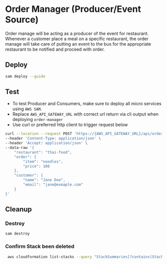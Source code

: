 # Order Manager (Producer/Event Source)

Order manage will be acting as a producer of the event for restaurant. 
Whenever a customer place a meal on a specific restaurant, the order manage will take care of 
putting an event to the bus for the appropriate restaurant to be notified and proceed with order.

## Deploy
```sh
sam deploy --guide
```

## Test
- To test Producer and Consumers, make sure to deploy all micro services using `AWS SAM`. 
- Replace `AWS_API_GATEWAY_URL` with correct url return via cli output when deploying `order-manager`
- Use curl or preferred http client to trigger request below
```sh
curl --location --request POST 'https://{AWS_API_GATEWAY_URL}/api/orders/create' \
--header 'Content-Type: application/json' \
--header 'Accept: application/json' \
--data-raw '{
    "restaurant": "thai-food",
    "order": {
        "item": "noodles",
        "price": 100
    },
    "customer": {
        "name": "Jane Doe",
        "email": "jane@exmaple.com"
    }
}'
```

## Cleanup
### Destroy
```sh
sam destroy
```

### Confirm Stack been deleted
```sh
 aws cloudformation list-stacks --query "StackSummaries[?contains(StackName,'STACK_NAME')].StackStatus"
```